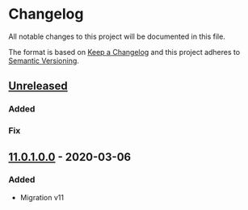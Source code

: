 # Changelog
All notable changes to this project will be documented in this file.

The format is based on [Keep a Changelog](http://keepachangelog.com/en/1.0.0/)
and this project adheres to [Semantic Versioning](http://semver.org/spec/v2.0.0.html).

## [Unreleased]
### Added

### Fix

## [11.0.1.0.0] - 2020-03-06
### Added
- Migration v11

[11.0.1.0.0]: https://github.com/Horanet/payment_tipiregie/compare/10.0.1.3.2...11.0.1.0.0
[Unreleased]: https://github.com/Horanet/payment_tipiregie/compare/11.0.1.0.0...dev-11.0